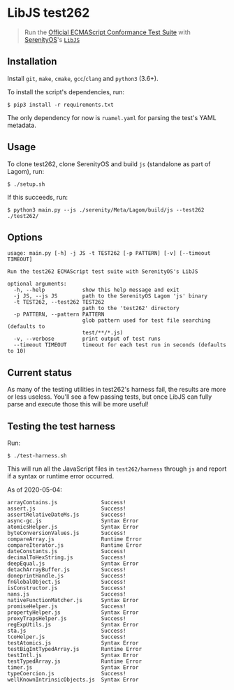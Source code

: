 # LibJS test262

> Run the [Official ECMAScript Conformance Test Suite](https://github.com/tc39/test262) with [SerenityOS](https://github.com/SerenityOS/serenity)'s [`LibJS`](https://github.com/SerenityOS/serenity/tree/master/Libraries/LibJS)

## Installation

Install `git`, `make`, `cmake`, `gcc`/`clang` and `python3` (3.6+).

To install the script's dependencies, run:

```console
$ pip3 install -r requirements.txt
```

The only dependency for now is `ruamel.yaml` for parsing the test's YAML metadata.

## Usage

To clone test262, clone SerenityOS and build `js` (standalone as part of Lagom), run:

```console
$ ./setup.sh
```

If this succeeds, run:

```console
$ python3 main.py --js ./serenity/Meta/Lagom/build/js --test262 ./test262/
```

## Options

```
usage: main.py [-h] -j JS -t TEST262 [-p PATTERN] [-v] [--timeout TIMEOUT]

Run the test262 ECMAScript test suite with SerenityOS's LibJS

optional arguments:
  -h, --help            show this help message and exit
  -j JS, --js JS        path to the SerenityOS Lagom 'js' binary
  -t TEST262, --test262 TEST262
                        path to the 'test262' directory
  -p PATTERN, --pattern PATTERN
                        glob pattern used for test file searching (defaults to
                        test/**/*.js)
  -v, --verbose         print output of test runs
  --timeout TIMEOUT     timeout for each test run in seconds (defaults to 10)
```

## Current status

As many of the testing utilities in test262's harness fail, the results are more
or less useless. You'll see a few passing tests, but once LibJS can fully parse
and execute those this will be more useful!

## Testing the test harness

Run:

```console
$ ./test-harness.sh
```

This will run all the JavaScript files in `test262/harness` through `js` and report
if a syntax or runtime error occurred.

As of 2020-05-04:

```
arrayContains.js              Success!
assert.js                     Success!
assertRelativeDateMs.js       Success!
async-gc.js                   Syntax Error
atomicsHelper.js              Syntax Error
byteConversionValues.js       Success!
compareArray.js               Runtime Error
compareIterator.js            Runtime Error
dateConstants.js              Success!
decimalToHexString.js         Success!
deepEqual.js                  Syntax Error
detachArrayBuffer.js          Success!
doneprintHandle.js            Success!
fnGlobalObject.js             Success!
isConstructor.js              Success!
nans.js                       Success!
nativeFunctionMatcher.js      Syntax Error
promiseHelper.js              Success!
propertyHelper.js             Syntax Error
proxyTrapsHelper.js           Success!
regExpUtils.js                Syntax Error
sta.js                        Success!
tcoHelper.js                  Success!
testAtomics.js                Syntax Error
testBigIntTypedArray.js       Runtime Error
testIntl.js                   Syntax Error
testTypedArray.js             Runtime Error
timer.js                      Syntax Error
typeCoercion.js               Success!
wellKnownIntrinsicObjects.js  Syntax Error
```
